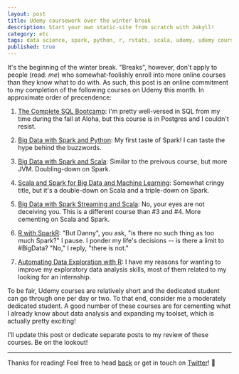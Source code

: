 ```yaml
---
layout: post
title: Udemy coursework over the winter break
description: Start your own static-site from scratch with Jekyll!
category: etc
tags: data science, spark, python, r, rstats, scala, udemy, udemy courses
published: true
---
```


It's the beginning of the winter break. "Breaks", however, don't apply to people (read: *me*) who somewhat-foolishly enroll into more online courses than they know what to do with. As such, this post is an online commitment to my completion of the following courses on Udemy this month. In approximate order of precendence:

  1. [The Complete SQL Bootcamp](https://www.udemy.com/the-complete-sql-bootcamp/): I'm pretty well-versed in SQL from my time during the fall at Aloha, but this course is in Postgres and I couldn't resist.

  2. [Big Data with Spark and Python](https://www.udemy.com/taming-big-data-with-apache-spark-hands-on/): My first taste of Spark! I can taste the hype behind the buzzwords.

  3. [Big Data with Spark and Scala](https://www.udemy.com/apache-spark-with-scala-hands-on-with-big-data/): Similar to the preivous course, but more JVM. Doubling-down on Spark.

  4. [Scala and Spark for Big Data and Machine Learning](https://www.udemy.com/scala-and-spark-for-big-data-and-machine-learning/): Somewhat cringy title, but it's a double-down on Scala and a triple-down on Spark.

  5. [Big Data with Spark Streaming and Scala](https://www.udemy.com/taming-big-data-with-spark-streaming-hands-on/): No, your eyes are not deceiving you. This is a different course than #3 and #4. More cementing on Scala and Spark.

  6. [R with SparkR](https://www.udemy.com/supercharge-r-with-sparkr/): "But Danny", you ask, "is there no such thing as too much Spark?" I pause. I ponder my life's decisions -- is there a limit to #BigData? "No," I reply, "there is not."

  7. [Automating Data Exploration with R](https://www.udemy.com/automating-data-exploration-with-r/): I have my reasons for wanting to improve my exploratory data analysis skills, most of them related to my looking for an internship.

To be fair, Udemy courses are relatively short and the dedicated student can go through one per day or two. To that end, consider me a moderately dedicated student. A good number of these courses are for cementing what I already know about data analysis and expanding my toolset, which is actually pretty exciting!

I'll update this post or dedicate separate posts to my review of these courses. Be on the lookout!

---

Thanks for reading! Feel free to head [back](/) or get in touch on [Twitter](https://twitter.com/dataframing)! 🐙

